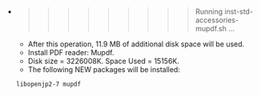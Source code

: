* >>>>>>>>> Running inst-std-accessories-mupdf.sh ...
  * After this operation, 11.9 MB of additional disk space will be used.
  * Install PDF reader: Mupdf.
  * Disk size = 3226008K. Space Used = 15156K.
  * The following NEW packages will be installed:
  ```bash
  libopenjp2-7 mupdf
  ```
